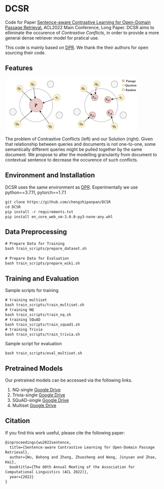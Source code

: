 # DCSR

Code for Paper [Sentence-aware Contrastive Learning for Open-Domain Passage Retrieval.](https://arxiv.org/abs/2110.07524) ACL2022 Main Conference, Long Paper. DCSR aims to elliminate the occurence of *Contrastive Conflicts*, in order to provide a more general dense retriever model for pratical use.

This code is mainly based on [DPR](https://github.com/facebookresearch/DPR). We thank the their authors for open sourcing their code.

##  Features
![Contrastive Conflicts](./figures/cc.png)

The problem of Contrastive Conflicts (left) and our Solution (right). Given that relationship between queries and documents is not one-to-one, some semantically different queries might be pulled together by the same document. We propose to alter the modelling granularity from document to contextual sentence to decrease the occurence of such conflicts.

##  Environment and Installation

DCSR uses the same environment as [DPR](https://github.com/facebookresearch/DPR). Experimentally we use python==3.7.11, pytorch==1.7.1

```
git clone https://github.com/chengzhipanpan/DCSR
cd DCSR
pip install -r requirements.txt
pip install en_core_web_sm-3.0.0-py3-none-any.whl
```

##  Data Preprocessing

```
# Prepare Data for Training
bash train_scripts/prepare_dataset.sh

# Prepare Data for Evaluation
bash train_scripts/prepare_wiki.sh
```


##  Training and Evaluation

Sample scripts for training
```
# training multiset
bash train_scripts/train_multiset.sh
# training NQ
bash train_scripts/train_nq.sh
# training SQuAD
bash train_scripts/train_squad1.sh
# training Trivia
bash train_scripts/train_trivia.sh
```

Sample script for evaluation
```
bash train_scripts/eval_multiset.sh
```

##  Pretrained Models

Our pretrained models can be accessed via the following links.

1. NQ-single [Google Drive](https://drive.google.com/file/d/1W48ZGATZ8KzwjWmZ7WnNL9lOdnClqN9I/view?usp=sharing) 
2. Trivia-single [Google Drive](https://drive.google.com/file/d/12FFVSQNftLMD5WJDwaSdm9PcbmJUa-If/view?usp=sharing)
3. SQuAD-single [Google Drive](https://drive.google.com/file/d/1LcY-55yxjwbBUJrB-FZYgEBQbPNMkv9w/view?usp=sharing)
4. Multiset [Google Drive](https://drive.google.com/file/d/17AHtX-hlpaSdyhGfOHy4487-mEK2YOTP/view?usp=sharing)


##  Citation

If you find this work useful, please cite the following paper:

```
@inproceedings{wu2022sentence,
  title={Sentence-aware Contrastive Learning for Open-Domain Passage Retrieval},
  author={Wu, Bohong and Zhang, Zhuosheng and Wang, Jinyuan and Zhao, Hai},
  booktitle={The 60th Annual Meeting of the Association for Computational Linguistics (ACL 2022)},
  year={2022}
}
```
